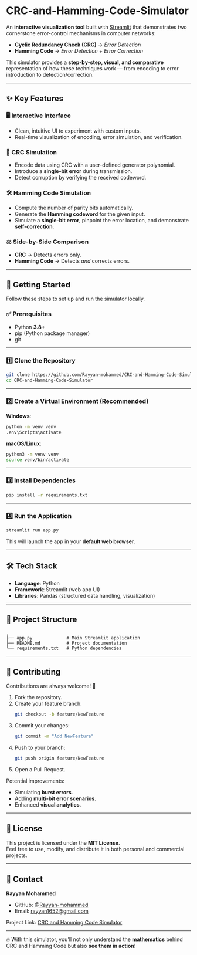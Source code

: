 # CRC-and-Hamming-Code-Simulator

An **interactive visualization tool** built with [Streamlit](https://streamlit.io/) that demonstrates two cornerstone error-control mechanisms in computer networks:  

- **Cyclic Redundancy Check (CRC)** → *Error Detection*  
- **Hamming Code** → *Error Detection + Error Correction*  

This simulator provides a **step-by-step, visual, and comparative** representation of how these techniques work — from encoding to error introduction to detection/correction.  

---

## ✨ Key Features  

### 🖥️ Interactive Interface  
- Clean, intuitive UI to experiment with custom inputs.  
- Real-time visualization of encoding, error simulation, and verification.  

### 🔄 CRC Simulation  
- Encode data using CRC with a user-defined generator polynomial.  
- Introduce a **single-bit error** during transmission.  
- Detect corruption by verifying the received codeword.  

### 🛠️ Hamming Code Simulation  
- Compute the number of parity bits automatically.  
- Generate the **Hamming codeword** for the given input.  
- Simulate a **single-bit error**, pinpoint the error location, and demonstrate **self-correction**.  

### ⚖️ Side-by-Side Comparison  
- **CRC** → Detects errors only.  
- **Hamming Code** → Detects *and* corrects errors.  

---

## 🚀 Getting Started  

Follow these steps to set up and run the simulator locally.  

### ✅ Prerequisites  
- Python **3.8+**  
- pip (Python package manager)  
- git  

---

### 1️⃣ Clone the Repository  
```bash
git clone https://github.com/Rayyan-mohammed/CRC-and-Hamming-Code-Simulator.git
cd CRC-and-Hamming-Code-Simulator
```

---

### 2️⃣ Create a Virtual Environment (Recommended)  

**Windows**:  
```bash
python -m venv venv
.env\Scripts\activate
```

**macOS/Linux**:  
```bash
python3 -m venv venv
source venv/bin/activate
```

---

### 3️⃣ Install Dependencies  
```bash
pip install -r requirements.txt
```

---

### 4️⃣ Run the Application  
```bash
streamlit run app.py
```
This will launch the app in your **default web browser**.  

---

## 🛠️ Tech Stack  

- **Language**: Python  
- **Framework**: Streamlit (web app UI)  
- **Libraries**: Pandas (structured data handling, visualization)  

---

## 📂 Project Structure  

```
.
├── app.py             # Main Streamlit application
├── README.md          # Project documentation
└── requirements.txt   # Python dependencies
```

---

## 🤝 Contributing  

Contributions are always welcome! 🚀  

1. Fork the repository.  
2. Create your feature branch:  
   ```bash
   git checkout -b feature/NewFeature
   ```  
3. Commit your changes:  
   ```bash
   git commit -m "Add NewFeature"
   ```  
4. Push to your branch:  
   ```bash
   git push origin feature/NewFeature
   ```  
5. Open a Pull Request.  

Potential improvements:  
- Simulating **burst errors**.  
- Adding **multi-bit error scenarios**.  
- Enhanced **visual analytics**.  

---

## 📜 License  

This project is licensed under the **MIT License**.  
Feel free to use, modify, and distribute it in both personal and commercial projects.  

---

## 📧 Contact  
**Rayyan Mohammed**  
- GitHub: [@Rayyan-mohammed](https://github.com/Rayyan-mohammed)  
- Email: rayyan1652@gmail.com  

Project Link: [CRC and Hamming Code Simulator](https://github.com/Rayyan-mohammed/CRC-and-Hamming-Code-Simulator.git)  

---

🔥 With this simulator, you’ll not only understand the **mathematics** behind CRC and Hamming Code but also **see them in action**!  
